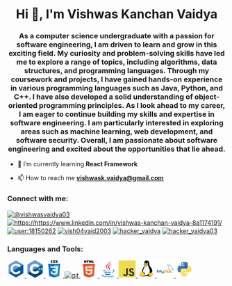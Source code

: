 <h1 align="center">Hi 👋, I'm Vishwas Kanchan Vaidya</h1>
<h3 align="center">As a computer science undergraduate with a passion for software engineering, I am driven to learn and grow in this exciting field. My curiosity and problem-solving skills have led me to explore a range of topics, including algorithms, data structures, and programming languages. Through my coursework and projects, I have gained hands-on experience in various programming languages such as Java, Python, and C++. I have also developed a solid understanding of object-oriented programming principles. As I look ahead to my career, I am eager to continue building my skills and expertise in software engineering. I am particularly interested in exploring areas such as machine learning, web development, and software security.
Overall, I am passionate about software engineering and excited about the opportunities that lie ahead.</h3>

- 🌱 I’m currently learning **React Framework**

- 📫 How to reach me **vishwask.vaidya@gmail.com**

<h3 align="left">Connect with me:</h3>
<p align="left">
<a href="https://twitter.com/@vishwasvaidya03" target="blank"><img align="center" src="https://raw.githubusercontent.com/rahuldkjain/github-profile-readme-generator/master/src/images/icons/Social/twitter.svg" alt="@vishwasvaidya03" height="30" width="40" /></a>
<a href="https://www.linkedin.com/in/vishwas-kanchan-vaidya-8a1174191" target="blank"><img align="center" src="https://raw.githubusercontent.com/rahuldkjain/github-profile-readme-generator/master/src/images/icons/Social/linked-in-alt.svg" alt="https://https://www.linkedin.com/in/vishwas-kanchan-vaidya-8a1174191/" height="30" width="40" /></a>
<a href="https://stackoverflow.com/users/18150262/vishwas-kanchan-vaidya?tab=profile" target="blank"><img align="center" src="https://raw.githubusercontent.com/rahuldkjain/github-profile-readme-generator/master/src/images/icons/Social/stack-overflow.svg" alt="user:18150262" height="30" width="40" /></a>
<a href="https://instagram.com/vish04vaid2003" target="blank"><img align="center" src="https://raw.githubusercontent.com/rahuldkjain/github-profile-readme-generator/master/src/images/icons/Social/instagram.svg" alt="vish04vaid2003" height="30" width="40" /></a>
<a href="https://www.codechef.com/users/hacker_vaidya" target="blank"><img align="center" src="https://cdn.jsdelivr.net/npm/simple-icons@3.1.0/icons/codechef.svg" alt="hacker_vaidya" height="30" width="40" /></a>
<a href="https://codeforces.com/profile/hacker_vaidya03" target="blank"><img align="center" src="https://raw.githubusercontent.com/rahuldkjain/github-profile-readme-generator/master/src/images/icons/Social/codeforces.svg" alt="hacker_vaidya03" height="30" width="40" /></a>
</p>

<h3 align="left">Languages and Tools:</h3>
<p align="left"> <a href="https://www.cprogramming.com/" target="_blank" rel="noreferrer"> <img src="https://raw.githubusercontent.com/devicons/devicon/master/icons/c/c-original.svg" alt="c" width="40" height="40"/> </a> <a href="https://www.w3schools.com/cpp/" target="_blank" rel="noreferrer"> <img src="https://raw.githubusercontent.com/devicons/devicon/master/icons/cplusplus/cplusplus-original.svg" alt="cplusplus" width="40" height="40"/> </a> <a href="https://www.w3schools.com/css/" target="_blank" rel="noreferrer"> <img src="https://raw.githubusercontent.com/devicons/devicon/master/icons/css3/css3-original-wordmark.svg" alt="css3" width="40" height="40"/> </a> <a href="https://git-scm.com/" target="_blank" rel="noreferrer"> <img src="https://www.vectorlogo.zone/logos/git-scm/git-scm-icon.svg" alt="git" width="40" height="40"/> </a> <a href="https://www.w3.org/html/" target="_blank" rel="noreferrer"> <img src="https://raw.githubusercontent.com/devicons/devicon/master/icons/html5/html5-original-wordmark.svg" alt="html5" width="40" height="40"/> </a> <a href="https://www.java.com" target="_blank" rel="noreferrer"> <img src="https://raw.githubusercontent.com/devicons/devicon/master/icons/java/java-original.svg" alt="java" width="40" height="40"/> </a> <a href="https://developer.mozilla.org/en-US/docs/Web/JavaScript" target="_blank" rel="noreferrer"> <img src="https://raw.githubusercontent.com/devicons/devicon/master/icons/javascript/javascript-original.svg" alt="javascript" width="40" height="40"/> </a> <a href="https://www.linux.org/" target="_blank" rel="noreferrer"> <img src="https://raw.githubusercontent.com/devicons/devicon/master/icons/linux/linux-original.svg" alt="linux" width="40" height="40"/> </a> <a href="https://www.mysql.com/" target="_blank" rel="noreferrer"> <img src="https://raw.githubusercontent.com/devicons/devicon/master/icons/mysql/mysql-original-wordmark.svg" alt="mysql" width="40" height="40"/> </a> <a href="https://www.python.org" target="_blank" rel="noreferrer"> <img src="https://raw.githubusercontent.com/devicons/devicon/master/icons/python/python-original.svg" alt="python" width="40" height="40"/> </a> </p>
